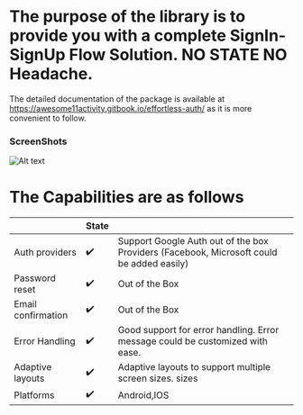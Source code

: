 # The purpose of the library is to provide you with a complete SignIn-SignUp Flow Solution. NO STATE NO Headache.

The detailed documentation of the package is available at https://awesome11activity.gitbook.io/effortless-auth/ as it is more convenient to follow.

### ScreenShots

![Alt text](/images/thumb.pmg)

# The Capabilities are as follows

|                    | State |                                                                                          |
| ------------------ | ----- | ---------------------------------------------------------------------------------------- |
| Auth providers     | ✔️    | Support Google Auth out of the box Providers (Facebook, Microsoft could be added easily) |
| Password reset     | ✔️    | Out of the Box                                                                           |
| Email confirmation | ✔️    | Out of the Box                                                                           |
| Error Handling     | ✔️    | Good support for error handling. Error message could be customized with ease.            |
| Adaptive layouts   | ✔️    | Adaptive layouts to support multiple screen sizes. sizes                                 |
| Platforms          | ✔️    | Android,IOS                                                                              | Platforms | ✔️ | Android,IOS | <!--  --> |
